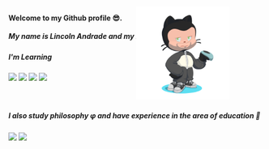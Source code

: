 #### Welcome to my Github profile 😎.
##### My name is Lincoln Andrade and my nickname is "Lin"!

##### I'm Learning

<img src="https://cdn.jsdelivr.net/gh/devicons/devicon/icons/csharp/csharp-original.svg" width=30px />

<img src="https://cdn.jsdelivr.net/gh/devicons/devicon/icons/dotnetcore/dotnetcore-original.svg" width=30px />

<img src="https://cdn.jsdelivr.net/gh/devicons/devicon/icons/godot/godot-original.svg" width=30px />         

<img src="https://cdn.jsdelivr.net/gh/devicons/devicon/icons/javascript/javascript-original.svg" width=30px />

<img src="/character.png" width=184px style="margin-top:-150px;margin-left:50%">

##### I also study philosophy φ and have experience in the area of education 📖

<div style="display: inline_block;">
    <img align="center" src = "https://github-readme-stats.vercel.app/api/top-langs/?username=LinAndrade&theme=merko&hide=GDScript&layout=compact">
    <img align="center" src = "https://github-readme-stats.vercel.app/api?username=LinAndrade&hide=issues&count_private=true&show_icons=true&theme=merko">
</div>